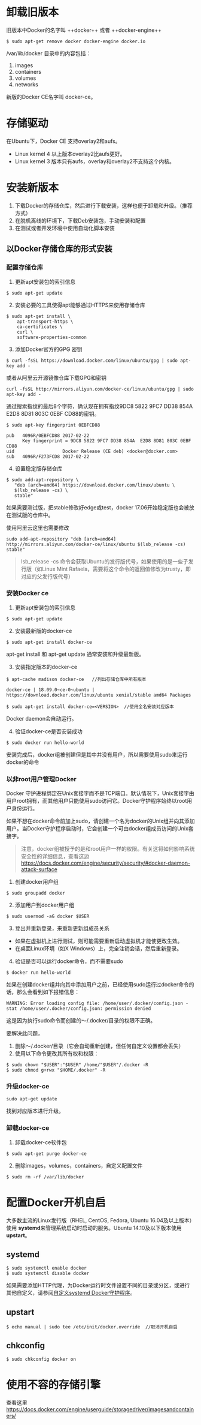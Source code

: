 # 卸载旧版本
旧版本中Docker的名字叫 ++docker++ 或者 ++docker-engine++
```
$ sudo apt-get remove docker docker-engine docker.io
```

/var/lib/docker 目录中的内容包括：
1. images
2. containers
3. volumes
4. networks


新版的Docker CE名字叫 docker-ce。

# 存储驱动
在Ubuntu下，Docker CE 支持overlay2和aufs。

- Linux kernel 4 以上版本overlay2比aufs更好。
- Linux kernel 3 版本只有aufs，overlay和overlay2不支持这个内核。


# 安装新版本
1. 下载Docker的存储仓库，然后进行下载安装，这样也便于卸载和升级。（推荐方式）
2. 在脱机离线的环境下，下载Deb安装包，手动安装和配置
3. 在测试或者开发环境中使用自动化脚本安装

## 以Docker存储仓库的形式安装
### 配置存储仓库
1. 更新apt安装包的索引信息

```
$ sudo apt-get update
```
2. 安装必要的工具使得apt能够通过HTTPS来使用存储仓库

```
$ sudo apt-get install \
    apt-transport-https \
    ca-certificates \
    curl \
    software-properties-common
```
3. 添加Docker官方的GPG 密钥

```
$ curl -fsSL https://download.docker.com/linux/ubuntu/gpg | sudo apt-key add -
```

或者从阿里云开源镜像仓库下载GPG和密钥

```
curl -fsSL http://mirrors.aliyun.com/docker-ce/linux/ubuntu/gpg | sudo apt-key add -
```

通过搜索指纹的最后8个字符，确认现在拥有指纹9DC8 5822 9FC7 DD38 854A E2D8 8D81 803C 0EBF CD88的密钥。

```
$ sudo apt-key fingerprint 0EBFCD88

pub   4096R/0EBFCD88 2017-02-22
      Key fingerprint = 9DC8 5822 9FC7 DD38 854A  E2D8 8D81 803C 0EBF CD88
uid                  Docker Release (CE deb) <docker@docker.com>
sub   4096R/F273FCD8 2017-02-22
```
4. 设置稳定版存储仓库

```
$ sudo add-apt-repository \
   "deb [arch=amd64] https://download.docker.com/linux/ubuntu \
   $(lsb_release -cs) \
   stable"
```
如果需要测试版，把stable修改好edge或test，docker 17.06开始稳定版也会被放在测试版的仓库中。


使用阿里云这里也需要修改


```
sudo add-apt-repository "deb [arch=amd64] http://mirrors.aliyun.com/docker-ce/linux/ubuntu $(lsb_release -cs) stable"
```

> lsb_release -cs 命令会获取Ubuntu的发行版代号，如果使用的是一些子发行版（如Linux Mint Rafaela，需要将这个命令的返回值修改为trusty，即对应的父发行版代号）

### 安装Docker ce
1. 更新apt安装包的索引信息

```
$ sudo apt-get update
```
2. 安装最新版的docker-ce

```
$ sudo apt-get install docker-ce
```
apt-get install  和  apt-get update 通常安装和升级最新版。

3. 安装指定版本的docker-ce

```
$ apt-cache madison docker-ce   //列出存储仓库中所有版本

docker-ce | 18.09.0~ce-0~ubuntu | https://download.docker.com/linux/ubuntu xenial/stable amd64 Packages

$ sudo apt-get install docker-ce=<VERSION>  //使用全名安装对应版本
```

Docker daemon会自动运行。

4. 验证docker-ce是否安装成功

```
$ sudo docker run hello-world
```

安装完成后，docker组被创建但是其中并没有用户，所以需要使用sudo来运行docker的命令

### 以非root用户管理Docker
Docker 守护进程绑定在Unix套接字而不是TCP端口。默认情况下，Unix套接字由用户root拥有，而其他用户只能使用sudo访问它。Docker守护程序始终以root用户身份运行。

如果不想在docker命令前加上sudo，请创建一个名为docker的Unix组并向其添加用户。当Docker守护程序启动时，它会创建一个可由docker组成员访问的Unix套接字。

> 注意，docker组被授予的是和root用户一样的权限。有关这将如何影响系统安全性的详细信息，查看这边 https://docs.docker.com/engine/security/security/#docker-daemon-attack-surface

1. 创建docker用户组

```
$ sudo groupadd docker
```

2. 添加用户到docker用户组

```
$ sudo usermod -aG docker $USER
```

3. 登出并重新登录，来重新更新组成员关系
- 如果在虚拟机上进行测试，则可能需要重新启动虚拟机才能使更改生效。
- 在桌面Linux环境（如X Windows）上，完全注销会话，然后重新登录。

4. 验证是否可以运行docker命令，而不需要sudo

```
$ docker run hello-world
```

如果在创建docker组并向其中添加用户之前，已经使用sudo运行过docker命令的话，那么会看到如下报错信息：


```
WARNING: Error loading config file: /home/user/.docker/config.json -
stat /home/user/.docker/config.json: permission denied
```

这是因为执行sudo命令而创建的〜/.docker/目录的权限不正确。

要解决此问题，
1. 删除〜/.docker/目录（它会自动重新创建，但任何自定义设置都会丢失）
2. 使用以下命令更改其所有权和权限：

```
$ sudo chown "$USER":"$USER" /home/"$USER"/.docker -R
$ sudo chmod g+rwx "$HOME/.docker" -R
```

### 升级docker-ce

```
sudo apt-get update
```

找到对应版本进行升级。


### 卸载docker-ce
1. 卸载docker-ce软件包

```
$ sudo apt-get purge docker-ce
```

2. 删除images，volumes，containers，自定义配置文件

```
$ sudo rm -rf /var/lib/docker
```

# 配置Docker开机自启
大多数主流的Linux发行版（RHEL, CentOS, Fedora, Ubuntu 16.04及以上版本）使用 **systemd**来管理系统启动时启动的服务。Ubuntu 14.10及以下版本使用 **upstart**。

## systemd

```
$ sudo systemctl enable docker
$ sudo systemctl disable docker
```
如果需要添加HTTP代理，为Docker运行时文件设置不同的目录或分区，或进行其他自定义，请参阅[自定义systemd Docker守护程序](https://docs.docker.com/engine/admin/systemd/)。

## upstart

```
$ echo manual | sudo tee /etc/init/docker.override  //取消开机自启
```

## chkconfig

```
$ sudo chkconfig docker on
```
# 使用不容的存储引擎
查看这里 https://docs.docker.com/engine/userguide/storagedriver/imagesandcontainers/